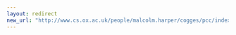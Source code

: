 ```yaml
---
layout: redirect
new_url: "http://www.cs.ox.ac.uk/people/malcolm.harper/cogges/pcc/index.html"
---
```

